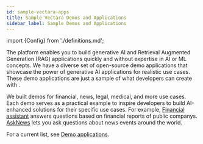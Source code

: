 ```yaml
---
id: sample-vectara-apps
title: Sample Vectara Demos and Applications
sidebar_label: Sample Demos and Applications
---
```


import {Config} from './definitions.md';

The <Config v="names.product"/> platform enables you to build generative AI and Retrieval 
Augmented Generation (RAG) applications quickly and without expertise in AI or 
ML concepts. We have a diverse set of open-source demo applications that 
showcase the power of generative AI applications for realistic use cases. 
These demo applications are just a sample of what developers can create 
with <Config v="names.product"/>.

We built demos for financial, news, legal, medical, and more use cases. Each 
demo serves as a practical example to inspire developers to build AI-enhanced 
solutions for their specific use cases. For example, [Financial assistant](https://huggingface.co/spaces/vectara/finance-assistant) 
answers questions based on financial reports of public companys. [AskNews](https://asknews.demo.vectara.com/) 
lets you ask questions about news events around the world. 

For a current list, see [Demo applications](https://www.vectara.com/developers/build/demos).

